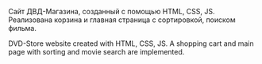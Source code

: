 Сайт ДВД-Магазина, созданный с помощью HTML, CSS, JS. Реализована корзина и главная страница с сортировкой, поиском фильма. 

DVD-Store website created with HTML, CSS, JS. A shopping cart and main page with sorting and movie search are implemented.
